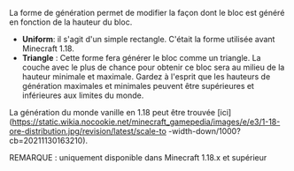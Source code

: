 La forme de génération permet de modifier la façon dont le bloc est généré en fonction de la hauteur du bloc.
* **Uniform**: il s'agit d'un simple rectangle. C'était la forme utilisée avant Minecraft 1.18.
* **Triangle** : Cette forme fera générer le bloc comme un triangle. La couche avec le plus de chance
  pour obtenir ce bloc sera au milieu de la hauteur minimale et maximale. Gardez à l'esprit que les hauteurs de 
  génération maximales et minimales peuvent être supérieures et inférieures aux limites du monde.

La génération du monde vanille en 1.18 peut être trouvée [ici](https://static.wikia.nocookie.net/minecraft_gamepedia/images/e/e3/1-18-ore-distribution.jpg/revision/latest/scale-to -width-down/1000?cb=20211130163210).

REMARQUE : uniquement disponible dans Minecraft 1.18.x et supérieur